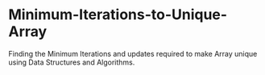 # Minimum-Iterations-to-Unique-Array
Finding the Minimum Iterations and updates required to make Array unique using Data Structures and Algorithms.
